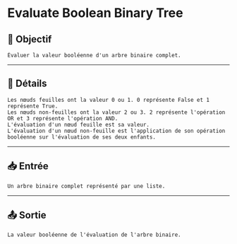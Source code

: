 # Evaluate Boolean Binary Tree

## 🎯 Objectif

    Évaluer la valeur booléenne d'un arbre binaire complet.

---

## 📝 Détails

    Les nœuds feuilles ont la valeur 0 ou 1. 0 représente False et 1 représente True.
    Les nœuds non-feuilles ont la valeur 2 ou 3. 2 représente l'opération OR et 3 représente l'opération AND.
    L'évaluation d'un nœud feuille est sa valeur.
    L'évaluation d'un nœud non-feuille est l'application de son opération booléenne sur l'évaluation de ses deux enfants.

---

## 📥 Entrée

    Un arbre binaire complet représenté par une liste.

---

## 📤 Sortie

    La valeur booléenne de l'évaluation de l'arbre binaire.

